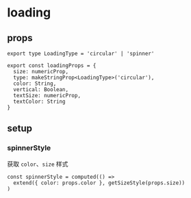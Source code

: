 # loading

## props
```
export type LoadingType = 'circular' | 'spinner'

export const loadingProps = {
  size: numericProp,
  type: makeStringProp<LoadingType>('circular'),
  color: String,
  vertical: Boolean,
  textSize: numericProp,
  textColor: String
}
```

## setup

### spinnerStyle
获取 `color`、`size` 样式
```
const spinnerStyle = computed(() =>
  extend({ color: props.color }, getSizeStyle(props.size))
)
```